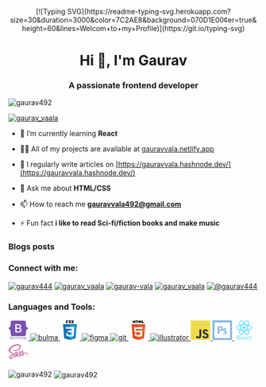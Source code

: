 <p align="center">
[![Typing SVG](https://readme-typing-svg.herokuapp.com?size=30&duration=3000&color=7C2AE8&background=070D1E00&center=true&height=60&lines=Welcom+to+my+Profile)](https://git.io/typing-svg)
</p>

<h1 align="center">Hi 👋, I'm Gaurav</h1>
<h3 align="center">A passionate frontend developer</h3>

<p align="left"> <img src="https://komarev.com/ghpvc/?username=gaurav492&label=Profile%20views&color=0e75b6&style=flat" alt="gaurav492" /> </p>

<p align="left"> <a href="https://twitter.com/gaurav_vaala" target="blank"><img src="https://img.shields.io/twitter/follow/gaurav_vaala?logo=twitter&style=for-the-badge" alt="gaurav_vaala" /></a> </p>

- 🌱 I’m currently learning **React**

- 👨‍💻 All of my projects are available at [gauravvala.netlify.app](gauravvala.netlify.app)

- 📝 I regularly write articles on [https://gauravvala.hashnode.dev/](https://gauravvala.hashnode.dev/)

- 💬 Ask me about **HTML/CSS**

- 📫 How to reach me **gauravvala492@gmail.com**

- ⚡ Fun fact **i like to read Sci-fi/fiction books and make music**

### Blogs posts
<!-- BLOG-POST-LIST:START -->
<!-- BLOG-POST-LIST:END -->

<h3 align="left">Connect with me:</h3>
<p align="left">
<a href="https://dev.to/gaurav444" target="blank"><img align="center" src="https://raw.githubusercontent.com/rahuldkjain/github-profile-readme-generator/master/src/images/icons/Social/devto.svg" alt="gaurav444" height="30" width="40" /></a>
<a href="https://twitter.com/gaurav_vaala" target="blank"><img align="center" src="https://raw.githubusercontent.com/rahuldkjain/github-profile-readme-generator/master/src/images/icons/Social/twitter.svg" alt="gaurav_vaala" height="30" width="40" /></a>
<a href="https://linkedin.com/in/gaurav-vala" target="blank"><img align="center" src="https://raw.githubusercontent.com/rahuldkjain/github-profile-readme-generator/master/src/images/icons/Social/linked-in-alt.svg" alt="gaurav-vala" height="30" width="40" /></a>
<a href="https://instagram.com/gaurav_vaala" target="blank"><img align="center" src="https://raw.githubusercontent.com/rahuldkjain/github-profile-readme-generator/master/src/images/icons/Social/instagram.svg" alt="gaurav_vaala" height="30" width="40" /></a>
<a href="https://hashnode.com/@gaurav444" target="blank"><img align="center" src="https://raw.githubusercontent.com/rahuldkjain/github-profile-readme-generator/master/src/images/icons/Social/hashnode.svg" alt="@gaurav444" height="30" width="40" /></a>
</p>

<h3 align="left">Languages and Tools:</h3>
<p align="left"> <a href="https://getbootstrap.com" target="_blank" rel="noreferrer"> <img src="https://raw.githubusercontent.com/devicons/devicon/master/icons/bootstrap/bootstrap-plain-wordmark.svg" alt="bootstrap" width="40" height="40"/> </a> <a href="https://bulma.io/" target="_blank" rel="noreferrer"> <img src="https://raw.githubusercontent.com/gilbarbara/logos/804dc257b59e144eaca5bc6ffd16949752c6f789/logos/bulma.svg" alt="bulma" width="40" height="40"/> </a> <a href="https://www.w3schools.com/css/" target="_blank" rel="noreferrer"> <img src="https://raw.githubusercontent.com/devicons/devicon/master/icons/css3/css3-original-wordmark.svg" alt="css3" width="40" height="40"/> </a> <a href="https://www.figma.com/" target="_blank" rel="noreferrer"> <img src="https://www.vectorlogo.zone/logos/figma/figma-icon.svg" alt="figma" width="40" height="40"/> </a> <a href="https://git-scm.com/" target="_blank" rel="noreferrer"> <img src="https://www.vectorlogo.zone/logos/git-scm/git-scm-icon.svg" alt="git" width="40" height="40"/> </a> <a href="https://www.w3.org/html/" target="_blank" rel="noreferrer"> <img src="https://raw.githubusercontent.com/devicons/devicon/master/icons/html5/html5-original-wordmark.svg" alt="html5" width="40" height="40"/> </a> <a href="https://www.adobe.com/in/products/illustrator.html" target="_blank" rel="noreferrer"> <img src="https://www.vectorlogo.zone/logos/adobe_illustrator/adobe_illustrator-icon.svg" alt="illustrator" width="40" height="40"/> </a> <a href="https://developer.mozilla.org/en-US/docs/Web/JavaScript" target="_blank" rel="noreferrer"> <img src="https://raw.githubusercontent.com/devicons/devicon/master/icons/javascript/javascript-original.svg" alt="javascript" width="40" height="40"/> </a> <a href="https://www.photoshop.com/en" target="_blank" rel="noreferrer"> <img src="https://raw.githubusercontent.com/devicons/devicon/master/icons/photoshop/photoshop-line.svg" alt="photoshop" width="40" height="40"/> </a> <a href="https://reactjs.org/" target="_blank" rel="noreferrer"> <img src="https://raw.githubusercontent.com/devicons/devicon/master/icons/react/react-original-wordmark.svg" alt="react" width="40" height="40"/> </a> <a href="https://sass-lang.com" target="_blank" rel="noreferrer"> <img src="https://raw.githubusercontent.com/devicons/devicon/master/icons/sass/sass-original.svg" alt="sass" width="40" height="40"/> </a> </p>

<p><img align="left" src="https://github-readme-stats.vercel.app/api/top-langs?username=gaurav492&show_icons=true&locale=en&layout=compact" alt="gaurav492" /></p>

<p>&nbsp;<img align="center" src="https://github-readme-stats.vercel.app/api?username=gaurav492&show_icons=true&locale=en" alt="gaurav492" /></p>

